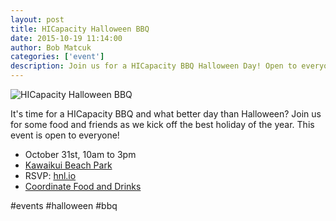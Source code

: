 ```yaml
---
layout: post
title: HICapacity Halloween BBQ
date: 2015-10-19 11:14:00
author: Bob Matcuk
categories: ['event']
description: Join us for a HICapacity BBQ Halloween Day! Open to everyone!
---
```


![HICapacity Halloween BBQ](http://i.imgur.com/yPCVuK5.jpg)

It's time for a HICapacity BBQ and what better day than Halloween? Join us for some food and friends as we kick off the best holiday of the year. This event is open to everyone!

* October 31st, 10am to 3pm
* [Kawaikui Beach Park](https://www.google.com/maps/place/Kawaikui+Beach+Park/@21.2792765,-157.7470267,17z/data=!3m1!4b1!4m2!3m1!1s0x7c0012a4b63ead39:0x517d3b229707c20d)
* RSVP: [hnl.io](https://beta.hnl.io/#/events/53)
* [Coordinate Food and Drinks](https://docs.google.com/spreadsheets/d/1hLVE4nIOj6fp_U-H2gkg2vd-gdqIZAkRn7LUsznAXWY/edit#gid=0)

\#events \#halloween \#bbq
